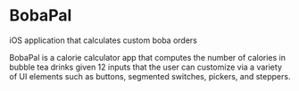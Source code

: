 # BobaPal
iOS application that calculates custom boba orders

BobaPal is a calorie calculator app that computes the number of calories in bubble tea drinks given 12 inputs that the user can customize via a variety of UI elements such as buttons, segmented switches, pickers, and steppers. 
